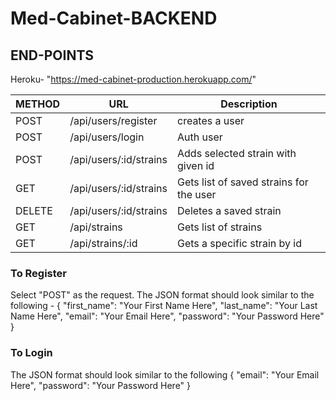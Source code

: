 # Med-Cabinet-BACKEND


## END-POINTS

Heroku- "https://med-cabinet-production.herokuapp.com/"


|    METHOD     |      URL      |  Description |
| ------------- | ------------- | -------------|
| POST          | /api/users/register | creates a user|
| POST          | /api/users/login    | Auth user    | 
| POST          | /api/users/:id/strains| Adds selected strain with given id  |
|GET            | /api/users/:id/strains | Gets list of saved strains for the user|
|DELETE         | /api/users/:id/strains | Deletes a saved strain|
|GET            | /api/strains            | Gets list of strains|
| GET            | /api/strains/:id       |Gets a specific strain by id |
### To Register
Select "POST" as the request.
 The JSON format should look similar to the following -
{
"first_name": "Your First Name Here",
"last_name": "Your Last Name Here",
"email": "Your Email Here",
"password": "Your Password Here"
}

### To Login 
The JSON format should look similar to the following 
{
"email": "Your Email Here",
"password": "Your Password Here"
}





